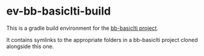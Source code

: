 # ev-bb-basiclti-build

This is a gradle build environment for the [bb-basiclti project](https://github.com/celtic-project/bb-basiclti).

It contains symlinks to the appropriate folders in a bb-basiclti project cloned
alongside this one.